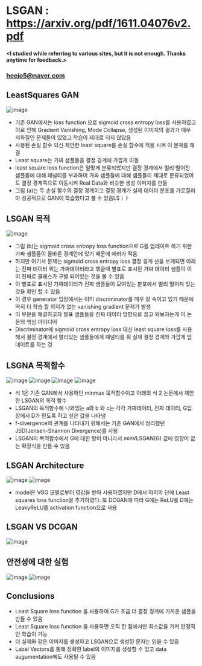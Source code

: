 # LSGAN : https://arxiv.org/pdf/1611.04076v2.pdf

#### <I studied while referring to various sites, but it is not enough. Thanks anytime for feedback.>
### <heejo5@naver.com>

LeastSquares GAN
----------------
![image](https://user-images.githubusercontent.com/61686244/94903352-a0a9ea00-04d4-11eb-8775-5f9651adeee9.png)

* 기존 GAN에서는 loss function 으로 sigmoid cross entropy loss를 사용하였고 이로 인해 Gradient Vanishing, Mode Collapse, 생성된 이미지의 결과가 매우 저화질인 문제들이 있었고 학습이 제대로 되지 않았음
* 사용된 손실 함수 되신 제안한 least square를 손실 함수에 적용 시켜 이 문제를 해결 
* Least square는 가짜 샘플들을 결정 경계에 가깝게 이동
* least square loss function은 알맞게 분류되었지만 결정 경계에서 멀리 떨어진 샘플들에 대해 패널티를 부과하여 가짜 샘플들에 대해 샘플들이 제대로 분류되었어도 결정 경계쪽으로 이동시켜 Real Data와 비슷한 생성 이미지를 만듦
* 그림 (a)는 두 손실 함수의 결정 경계이고 결정 경계가 실제 데이터 분포를 가로질러야 성공적으로 GAN이 학습했다고 볼 수 있음LSㅣㅏ

LSGAN 목적
----------
![image](https://user-images.githubusercontent.com/61686244/94903400-b7504100-04d4-11eb-9eac-fdf0d7d5e2a7.png)
* 그림 (b)는 sigmoid cross entropy loss function으로 G를 업데이트 하기 위한 가짜 샘플들이 올바른 경계안에 있기 때문에 에러가 적음
* 하지만 여기서 문제는 sigmoid cross entropy loss 결정 경계 선을 보게되면 아래는 진짜 데이터 위는 가짜데이터라고 했을때 별표로 표시된 가짜 데이터 샘플이 이미 진짜로 클래스가 구별 되어있는 것을 볼 수 있음
* 이 별표로 표시된 가짜데이터가 진짜 샘플들이 모여있는 분포에서 멀리 떨어져 있는것을 확인 할 수 있음
* 이 경우 generator 입장에서는 이미 discriminator를 매우 잘 속이고 있기 때문에 딱히 더 학습 할 의지가 없는 vanishing gradient 문제가 발생 
* 이 부분을 해결하고자 별표 샘플들을 진짜 데이터 방향으로 끌고 와보자는게 이 논문의 핵심 아이디어
* Discriminator에 sigmoid cross entropy loss 대신 least square loss를 사용해서 결정 경계에서 멀리있는 샘플들에게 패널티를 줘 실제 결정 경계와 가깝게 업데이트를 하는 것

LSGNA 목적함수
-------------
![image](https://user-images.githubusercontent.com/61686244/94903568-f8485580-04d4-11eb-8ab7-f36a1609b325.png)
![image](https://user-images.githubusercontent.com/61686244/94903752-3776a680-04d5-11eb-8771-97ddc8dad353.png)
![image](https://user-images.githubusercontent.com/61686244/94903789-43faff00-04d5-11eb-9bf0-9b9adaef088c.png)
![image](https://user-images.githubusercontent.com/61686244/94903807-4c533a00-04d5-11eb-90f0-a4b55215c47e.png)


* 식 1은 기존 GAN에서 사용하던 minmax 목적함수이고 아래의 식 2 논문에서 제안한 LSGAN의 목적 함수 
* LSGAN의 목적함수에 나와있는 a와 b 와 c는 각각 가짜데이터, 진짜 데이터, G입장에서 D가 믿도록 하고 싶은 값을 나타냄
* f-divergence의 관계를 나타내기 위해서는 기존 GAN에서 정리했던 JSD(Jensen-Shannon Divergence)를 사용
* LSGAN의 목적함수에서  G에 대한 항이 아니라서 minVLSGAN(G) 값에 영향이 없는 확장식을 만들 수 있음

LSGAN Architecture
------------------
![image](https://user-images.githubusercontent.com/61686244/94903857-5ffea080-04d5-11eb-9a2a-489947889aa6.png)
![image](https://user-images.githubusercontent.com/61686244/94903900-74db3400-04d5-11eb-80f1-82f547d523c9.png)

* model은 VGG 모델로부터 영감을 받아 사용하였지만 D에서 마지막 단에 Least squares loss function을 추가하였다. 또 DCGAN에 따라 G에는 ReLU를 D에는 LeakyReLU를 activation function으로 사용

LSGAN VS DCGAN
--------------
![image](https://user-images.githubusercontent.com/61686244/94903957-88869a80-04d5-11eb-8c14-d3c7cba7138a.png)

안전성에 대한 실험
-----------------
![image](https://user-images.githubusercontent.com/61686244/94904010-9dfbc480-04d5-11eb-8e0b-efd7c1a8a35d.png)
![image](https://user-images.githubusercontent.com/61686244/94904051-ad7b0d80-04d5-11eb-83d2-6126ec77bc4f.png)

Conclusions
-----------
* Least Square loss function 을 사용하여 G가 조금 더 결정 경계에 가까운 샘플을 만들 수 있음
* Least Square loss function 을 사용하면 오직 한 점에서만 최소값을 가져 안정적인 학습이 가능
* 더 실제와 같은 이미지를 생성하고 LSGAN으로 생성된 문자는 읽을 수 있음
* Label Vectors를 통해 정확한 label의 이미지를 생성할 수 있고 data augumentation에도 사용될 수 있음


